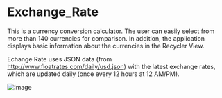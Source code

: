 # Exchange_Rate

This is a currency conversion calculator. The user can easily select from more than 140 currencies for comparison. In addition, the application displays basic information about the currencies in the Recycler View.

Echange Rate uses JSON data (from http://www.floatrates.com/daily/usd.json) with the latest exchange rates, which are updated daily (once every 12 hours at 12 AM/PM). 



![image](https://user-images.githubusercontent.com/59028898/227931007-72662c92-72bb-4abe-9bcc-2af42a608fe0.png)

